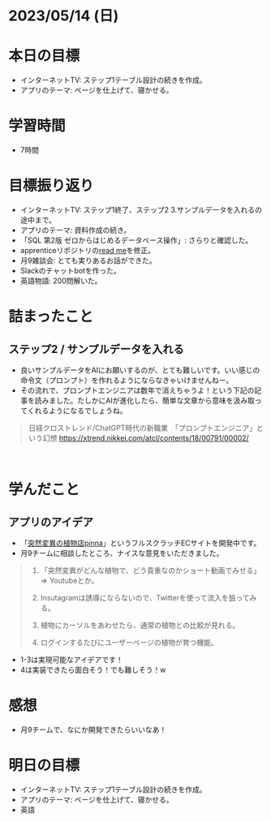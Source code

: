 # 2023/05/14 (日)

# 本日の目標

- インターネットTV: ステップ1テーブル設計の続きを作成。
- アプリのテーマ: ページを仕上げて、寝かせる。


# 学習時間

- 7時間

# 目標振り返り

- インターネットTV: ステップ1終了、ステップ2 3.サンプルデータを入れるの途中まで。
- アプリのテーマ: 資料作成の続き。
- 「SQL 第2版 ゼロからはじめるデータベース操作」: さらりと確認した。
- apprenticeリポジトリの[read me](https://github.com/oshibas/apprentice)を修正。
- 月9雑談会: とても実りあるお話ができた。
- Slackのチャットbotを作った。
- 英語物語: 200問解いた。

# 詰まったこと

## ステップ2 / サンプルデータを入れる

- 良いサンプルデータをAIにお願いするのが、とても難しいです。いい感じの命令文（プロンプト）を作れるようにならなきゃいけませんねー。
- その流れで、プロンプトエンジニアは数年で消えちゃうよ！という下記の記事を読みました。たしかにAIが進化したら、簡単な文章から意味を汲み取ってくれるようになるでしょうね。
> 日経クロストレンド/ChatGPT時代の新職業　「プロンプトエンジニア」という幻想
https://xtrend.nikkei.com/atcl/contents/18/00791/00002/

<br>

# 学んだこと

## アプリのアイデア

- 「[突然変異の植物店pinna](http://cbc-gict.net/pinna/pinna/)」というフルスクラッチECサイトを開発中です。
- 月9チームに相談したところ、ナイスな意見をいただきました。
> 1. 「突然変異がどんな植物で、どう貴重なのかショート動画でみせる」=> Youtubeとか。
>
> 2. Insutagramは誘導にならないので、Twitterを使って流入を狙ってみる。
>
> 3. 植物にカーソルをあわせたら、通常の植物との比較が見れる。
>
> 4. ログインするたびにユーザーページの植物が育つ機能。

- 1-3は実現可能なアイデアです！
- 4は実装できたら面白そう！でも難しそう！w

# 感想

- 月9チームで、なにか開発できたらいいなあ！

# 明日の目標

- インターネットTV: ステップ1テーブル設計の続きを作成。
- アプリのテーマ: ページを仕上げて、寝かせる。
- 英語
